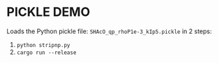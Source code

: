 # PICKLE DEMO

Loads the Python pickle file: `SHAcO_qp_rhoP1e-3_kIp5.pickle` in 2 steps:
 1. `python stripnp.py`
 2. `cargo run --release`
